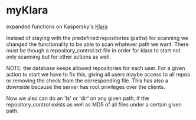 # myKlara
expanded functions on Kaspersky's [Klara](https://github.com/KasperskyLab/klara)

Instead of staying with the predefined repositories (paths) for scanning we
changed the functionality to be able to scan whatever path we want. There must
be though a repository_control.txt file in order for klara to start not only
scanning but for other actions as well.

NOTE: the database keeps allowed repositories for each user. For a given action
to start we have to fix this, giving all users maybe access to all repos or removing
the check from the corresponding file. This has also a downside because the server
has root privileges over the clients.

Now we also can do an 'ls' or 'dir' on any given path, if the repository_control
exists as well as MD5 of all files under a certain given path.
